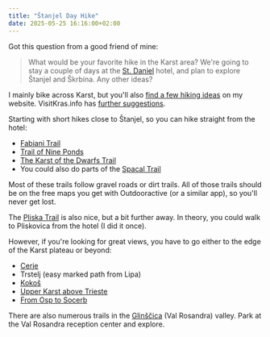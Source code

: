 ```yaml
---
title: "Štanjel Day Hike"
date: 2025-05-25 16:16:00+02:00
---
```

Got this question from a good friend of mine:

> What would be your favorite hike in the Karst area? We're going to stay a couple of days at the [St. Daniel](https://www.stdaniel.si/) hotel, and plan to explore Štanjel and Škrbina. Any other ideas?

I mainly bike across Karst, but you'll also [find a few hiking ideas](https://sloveniahiking.rocks/en/region/karst-plateau/) on my website. VisitKras.info has [further suggestions](https://www.visitkras.info/en/things-to-do/hiking/).

Starting with short hikes close to Štanjel, so you can hike straight from the hotel:

* [Fabiani Trail](https://www.visitkras.info/en/fabiani-trail)
* [Trail of Nine Ponds](https://sloveniahiking.rocks/en/biking/path9ponds/)
* [The Karst of the Dwarfs Trail](https://www.visitkras.info/en/the-karst-of-the-dwarfs-fairy-experiential-trail)
* You could also do parts of the [Spacal Trail](https://www.visitkras.info/en/spacal-trail)

Most of these trails follow gravel roads or dirt trails. All of those trails should be on the free maps you get with Outdooractive (or a similar app), so you'll never get lost.

The [Pliska Trail](https://www.visitkras.info/en/pliska-trail) is also nice, but a bit further away. In theory, you could walk to Pliskovica from the hotel (I did it once).

However, if you're looking for great views, you have to go either to the edge of the Karst plateau or beyond:

* [Cerje](https://sloveniahiking.rocks/en/hikes/cerje/)
* Trstelj (easy marked path from Lipa)
* [Kokoš](https://sloveniahiking.rocks/en/hikes/kokos/)
* [Upper Karst above Trieste](https://sloveniahiking.rocks/en/hikes/zgornjikras/)
* [From Osp to Socerb](https://sloveniahiking.rocks/en/hikes/socerb/)

There are also numerous trails in the [Glinščica](https://www.visitkras.info/en/vertical-in-the-glinscica-valley) (Val Rosandra) valley. Park at the Val Rosandra reception center and explore.